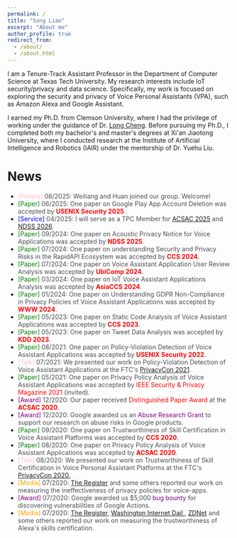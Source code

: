 ```yaml
---
permalink: /
title: "Song Liao"
excerpt: "About me"
author_profile: true
redirect_from: 
  - /about/
  - /about.html
---
```


<style>
pap {color:Green;}
ser { color:Blue;}
gr { color:Purple;}
me { color:Orange;}
talk { color:Pink;}
people { color:Yellow;}
text { color:#494e52;}
</style>

I am a Tenure-Track Assistant Professor in the Department of Computer Science at Texas Tech University. My research interests include IoT security/privacy and data science. Specifically, my work is focused on exploring the security and privacy of Voice Personal Assistants (VPA), such as Amazon Alexa and Google Assistant.

I earned my Ph.D. from Clemson University, where I had the privilege of working under the guidance of Dr. [Long Cheng](https://people.computing.clemson.edu/~lcheng2/). Before pursuing my Ph.D., I completed both my bachelor's and master's degrees at Xi'an Jiaotong University, where I conducted research at the Institute of Artificial Intelligence and Robotics (IAIR) under the mentorship of Dr. Yuehu Liu.




# News
- <talk>[People]</talk><text> 08/2025: Weiliang and Huan joined our group. Welcome!</text>
- <pap>[Paper]</pap><text> 06/2025: One paper on Google Play App Account Deletion was accepted by <b><font color="red">USENIX Security 2025 </font></b>.</text>
- <ser>[Service]</ser><text> 04/2025: I will serve as a TPC Member for <a href = "https://www.acsac.org/">ACSAC 2025</a> and <a href = "https://www.ndss-symposium.org/ndss2026/">NDSS 2026</a>. </text>
- <pap>[Paper]</pap><text> 09/2024: One paper on Acoustic Privacy Notice for Voice Applications was accepted by <b><font color="red">NDSS 2025</font></b>.</text>
- <pap>[Paper]</pap><text> 07/2024: One paper on understanding Security and Privacy Risks in the RapidAPI Ecosystem was accepted by <b><font color="red">CCS 2024</font></b>.</text>
- <pap>[Paper]</pap><text> 07/2024: One paper on Voice Assistant Application User Review Analysis was accepted by <b><font color="red">UbiComp 2024</font></b>. </text>
- <pap>[Paper]</pap><text> 03/2024: One paper on IoT Voice Assistant Applications Analysis was accepted by <b><font color="red">AsiaCCS 2024</font></b>. </text>
- <pap>[Paper]</pap><text> 01/2024: One paper on Understanding GDPR Non-Compliance in Privacy Policies of Voice Assistant Applications was accepted by <b><font color="red">WWW 2024</font></b>. </text>
- <pap>[Paper]</pap><text> 05/2023: One paper on Static Code Analysis of Voice Assistant Applications was accepted by <b><font color="red">CCS 2023</font></b>. </text>
- <pap>[Paper]</pap><text> 05/2023: One paper on Tweet Data Analysis was accepted by <b><font color="red">KDD 2023</font></b>. </text>
- <pap>[Paper]</pap><text> 08/2021: One paper on Policy-Violation Detection of Voice Assistant Applications was accepted by <b><font color="red">USENIX Security 2022</font></b>. </text>
- <talk>[Talk]</talk><text> 07/2021: We presented our work on Policy-Violation Detection of Voice Assistant Applications at the FTC's <a href = "https://www.ftc.gov/media/73491">PrivacyCon 2021</a>. </text>
- <pap>[Paper]</pap><text> 05/2021: One paper on Privacy Policy Analysis of Voice Assistant Applications was accepted by <font color="red">IEEE Security & Privacy Magazine 2021</font> (invited).</text>
- <gr>[Award]</gr><text> 12/2020: Our paper received <font color="red">Distinguished Paper Award</font> at the <b><font color="red">ACSAC 2020</font></b>.</text>
- <gr>[Award]</gr><text> 12/2020: Google awarded us an <font color="Purple">Abuse Research Grant</font> to support our research on abuse risks in Google products.</text>
- <pap>[Paper]</pap><text>  09/2020: One paper on Trustworthiness of Skill Certification in Voice Assistant Platforms was accepted by <b><font color="red">CCS 2020</font></b>.</text>
- <pap>[Paper]</pap><text>  08/2020: One paper on Privacy Policy Analysis of Voice Assistant Applications was accepted by <b><font color="red">ACSAC 2020</font></b>.</text>
- <talk>[Talk]</talk><text>  08/2020: We presented our work on Trustworthiness of Skill Certification in Voice Personal Assistant Platforms at the FTC's <a href = "https://www.ftc.gov/news-events/events/2020/07/privacycon-2020">PrivacyCon 2020.</a></text>
- <me>[Media]</me><text>  07/2020: <a href = "https://www.theregister.com/2020/07/29/amazon_google_voice_apps/">The Register</a> and some others reported our work on measuring the ineffectiveness of privacy policies for voice-apps.</text>
- <gr>[Award]</gr><text> 07/2020: Google awarded us $5,000 <font color="Purple">bug bounty</font> for discovering vulnerabilities of Google Actions.</text>
- <me>[Media]</me><text>  07/2020: <a href = "https://www.theregister.com/2020/07/23/amazon_alexa_skills/">The Register</a>, <a href = "https://washingtoninternetdaily.com/news/2020/07/22/amazon-deploys-additional-checks-for-alexa-skills-certification-2007210055">Washington Internet Dail </a>, <a href = "https://www.zdnet.com/article/academics-smuggle-234-policy-violating-skills-on-the-alexa-skills-store/">ZDNet</a> and some others reported our work on measuring the trustworthiness of Alexa's skills certification.</text>
  

